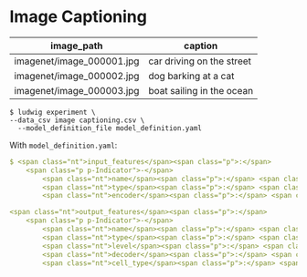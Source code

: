 # Image Captioning

<table>

<thead>

<tr>

<th>image_path</th>

<th>caption</th>

</tr>

</thead>

<tbody>

<tr>

<td>imagenet/image_000001.jpg</td>

<td>car driving on the street</td>

</tr>

<tr>

<td>imagenet/image_000002.jpg</td>

<td>dog barking at a cat</td>

</tr>

<tr>

<td>imagenet/image_000003.jpg</td>

<td>boat sailing in the ocean</td>

</tr>

</tbody>

</table>

```
$ ludwig experiment \
--data_csv image captioning.csv \
  --model_definition_file model_definition.yaml
```

</div>

With `model_definition.yaml`:

```yaml
$ <span class="nt">input_features</span><span class="p">:</span>
    <span class="p p-Indicator">-</span>
        <span class="nt">name</span><span class="p">:</span> <span class="l l-Scalar l-Scalar-Plain">image_path</span>
        <span class="nt">type</span><span class="p">:</span> <span class="l l-Scalar l-Scalar-Plain">image</span>
        <span class="nt">encoder</span><span class="p">:</span> <span class="l l-Scalar l-Scalar-Plain">stacked_cnn</span>

<span class="nt">output_features</span><span class="p">:</span>
    <span class="p p-Indicator">-</span>
        <span class="nt">name</span><span class="p">:</span> <span class="l l-Scalar l-Scalar-Plain">caption</span>
        <span class="nt">type</span><span class="p">:</span> <span class="l l-Scalar l-Scalar-Plain">text</span>
        <span class="nt">level</span><span class="p">:</span> <span class="l l-Scalar l-Scalar-Plain">word</span>
        <span class="nt">decoder</span><span class="p">:</span> <span class="l l-Scalar l-Scalar-Plain">generator</span>
        <span class="nt">cell_type</span><span class="p">:</span> <span class="l l-Scalar l-Scalar-Plain">lstm</span>
```

</div>
